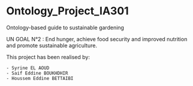 # Ontology_Project_IA301

Ontology-based guide to sustainable gardening

UN GOAL N°2 : End hunger, achieve food security and improved nutrition and promote sustainable agriculture.


This project has been realised by: 

    - Syrine EL AOUD
    - Saif Eddine BOUKHDHIR
    - Houssem Eddine BETTAIBI
